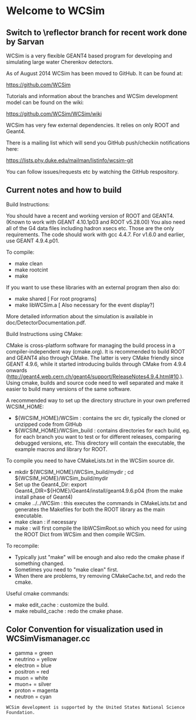 # Welcome to WCSim

## Switch to \reflector branch for recent work done by Sarvan

WCSim is a very flexible GEANT4 based program for developing and
simulating large water Cherenkov detectors.

As of August 2014 WCSim has been moved to GitHub.  It can be found at:

https://github.com/WCSim

Tutorials and information about the branches and WCSim development model can be
found on the wiki:

https://github.com/WCSim/WCSim/wiki

WCSim has very few external dependencies.  It relies on only ROOT and Geant4.

There is a mailing list which will send you GitHub push/checkin
notifications here:

https://lists.phy.duke.edu/mailman/listinfo/wcsim-git

You can follow issues/requests etc by watching the GitHub respository.

## Current notes and how to build

Build Instructions:

You should have a recent and working version of ROOT and GEANT4.
(Known to work with GEANT 4.10.1p03 and ROOT v5.28.00)  You also need all of the G4
data files including hadron xsecs etc.  Those are the only
requirements.  The code should work with gcc 4.4.7. For v1.6.0 and earlier, use GEANT 4.9.4.p01.

To compile: 
* make clean 
* make rootcint
* make

If you want to use these libraries with an external program then also do:
* make shared      [ For root programs]
* make libWCSim.a  [ Also necessary for the event display?]

More detailed information about the simulation is available in
doc/DetectorDocumentation.pdf.

Build Instructions using CMake:

CMake is cross-platform software for managing the build process in 
a compiler-independent way (cmake.org). 
It is recommended to build ROOT and GEANT4 also through CMake. The 
latter is very CMake friendly since GEANT 4.9.6, while it started introducing
builds through CMake from 4.9.4 onwards (http://geant4.web.cern.ch/geant4/support/ReleaseNotes4.9.4.html#10.).
Using cmake, builds and source code need to well separated and make
it easier to build many versions of the same software.

A recommended way to set up the directory structure in your own
preferred WCSIM_HOME:
- ${WCSIM_HOME}/WCSim : contains the src dir, typically the cloned or 
  unzipped code from GitHub
- ${WCSIM_HOME}/WCSim_build : contains directories for each build, eg.
  for each branch you want to test or for different releases, comparing
  debugged versions, etc.
  This directory will contain the executable, the example macros and
  library for ROOT.

To compile you need to have CMakeLists.txt in the WCSim source dir.
* mkdir ${WCSIM_HOME}/WCSim_build/mydir ; cd ${WCSIM_HOME}/WCSim_build/mydir
* Set up the Geant4_Dir: export Geant4_DIR=${HOME}/Geant4/install/geant4.9.6.p04 
  (from the make install phase of Geant4)
* cmake ../../WCSim : this executes the commands in CMakeLists.txt and generates
  the Makefiles for both the ROOT library as the main executable.
* make clean : if necessary
* make : will first compile the libWCSimRoot.so which you need for using
  the ROOT Dict from WCSim and then compile WCSim.

To recompile:
* Typically just "make" will be enough and also redo the cmake phase if
  something changed.
* Sometimes you need to "make clean" first.
* When there are problems, try removing CMakeCache.txt, and redo the cmake.

Useful cmake commands:
* make edit_cache : customize the build.
* make rebuild_cache : redo the cmake phase.



## Color Convention for visualization used in WCSimVismanager.cc

* gamma = green
* neutrino = yellow
* electron = blue
* positron = red
* muon = white
* muon+ = silver
* proton = magenta
* neutron = cyan

```
WCSim development is supported by the United States National Science Foundation.
```
